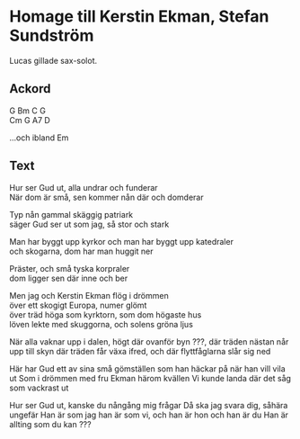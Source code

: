 # Homage till Kerstin Ekman, Stefan Sundström

Lucas gillade sax-solot.

## Ackord

G Bm C G  
Cm G A7 D  

...och ibland Em

## Text

Hur ser Gud ut, alla undrar och funderar  
När dom är små, sen kommer nån där och domderar  

Typ nån gammal skäggig patriark  
säger Gud ser ut som jag, så stor och stark  

Man har byggt upp kyrkor och man har byggt upp katedraler  
och skogarna, dom har man huggit ner  

Präster, och små tyska korpraler  
dom ligger sen där inne och ber  

Men jag och Kerstin Ekman flög i drömmen  
över ett skogigt Europa, numer glömt  
över träd höga som kyrktorn, som dom högaste hus  
löven lekte med skuggorna, och solens gröna ljus

När alla vaknar upp i dalen, högt där ovanför byn
???, där träden nästan når upp till skyn
där träden får växa ifred, och där flyttfåglarna slår sig ned

Här har Gud ett av sina små gömställen
som han häckar på när han vill vila ut
Som i drömmen med fru Ekman härom kvällen
Vi kunde landa där det såg som vackrast ut

Hur ser Gud ut, kanske du nångång mig frågar
Då ska jag svara dig, såhära ungefär
Han är som jag han är som vi, och han är hon och han är du
Han är allting som du kan ???
